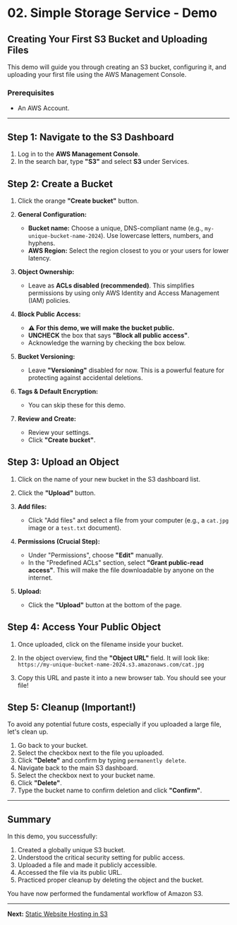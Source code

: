 # 02. Simple Storage Service - Demo

## Creating Your First S3 Bucket and Uploading Files

This demo will guide you through creating an S3 bucket, configuring it, and uploading your first file using the AWS Management Console.

### Prerequisites

-   An AWS Account.

---

## Step 1: Navigate to the S3 Dashboard

1.  Log in to the **AWS Management Console**.
2.  In the search bar, type **"S3"** and select **S3** under Services.

## Step 2: Create a Bucket

1.  Click the orange **"Create bucket"** button.

2.  **General Configuration:**
    *   **Bucket name:** Choose a unique, DNS-compliant name (e.g., `my-unique-bucket-name-2024`). Use lowercase letters, numbers, and hyphens.
    *   **AWS Region:** Select the region closest to you or your users for lower latency.

3.  **Object Ownership:**
    *   Leave as **ACLs disabled (recommended)**. This simplifies permissions by using only AWS Identity and Access Management (IAM) policies.

4.  **Block Public Access:**
    *   **⚠️ For this demo, we will make the bucket public.**
    *   **UNCHECK** the box that says **"Block all public access"**.
    *   Acknowledge the warning by checking the box below.

5.  **Bucket Versioning:**
    *   Leave **"Versioning"** disabled for now. This is a powerful feature for protecting against accidental deletions.

6.  **Tags & Default Encryption:**
    *   You can skip these for this demo.

7.  **Review and Create:**
    *   Review your settings.
    *   Click **"Create bucket"**.

## Step 3: Upload an Object

1.  Click on the name of your new bucket in the S3 dashboard list.

2.  Click the **"Upload"** button.

3.  **Add files:**
    *   Click "Add files" and select a file from your computer (e.g., a `cat.jpg` image or a `test.txt` document).

4.  **Permissions (Crucial Step):**
    *   Under "Permissions", choose **"Edit"** manually.
    *   In the "Predefined ACLs" section, select **"Grant public-read access"**. This will make the file downloadable by anyone on the internet.

5.  **Upload:**
    *   Click the **"Upload"** button at the bottom of the page.

## Step 4: Access Your Public Object

1.  Once uploaded, click on the filename inside your bucket.

2.  In the object overview, find the **"Object URL"** field. It will look like:
    `https://my-unique-bucket-name-2024.s3.amazonaws.com/cat.jpg`

3.  Copy this URL and paste it into a new browser tab. You should see your file!

## Step 5: Cleanup (Important!)

To avoid any potential future costs, especially if you uploaded a large file, let's clean up.

1.  Go back to your bucket.
2.  Select the checkbox next to the file you uploaded.
3.  Click **"Delete"** and confirm by typing `permanently delete`.
4.  Navigate back to the main S3 dashboard.
5.  Select the checkbox next to your bucket name.
6.  Click **"Delete"**.
7.  Type the bucket name to confirm deletion and click **"Confirm"**.

---

## Summary

In this demo, you successfully:
1.  Created a globally unique S3 bucket.
2.  Understood the critical security setting for public access.
3.  Uploaded a file and made it publicly accessible.
4.  Accessed the file via its public URL.
5.  Practiced proper cleanup by deleting the object and the bucket.

You have now performed the fundamental workflow of Amazon S3.

---

**Next:** [Static Website Hosting in S3](./03-static-website-hosting-s3.md)
